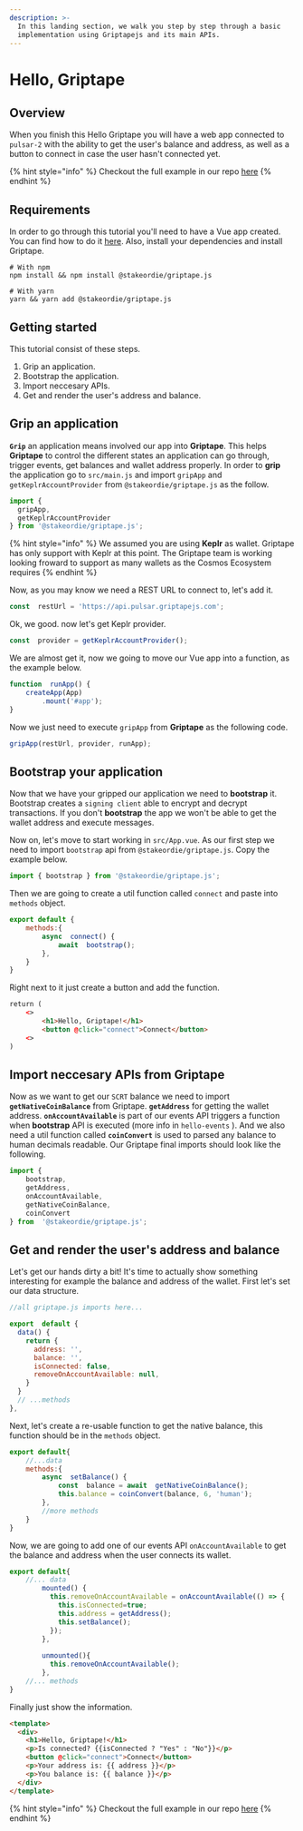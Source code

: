 ```yaml
---
description: >-
  In this landing section, we walk you step by step through a basic
  implementation using Griptapejs and its main APIs.
---
```


# Hello, Griptape

## Overview

When you finish this Hello Griptape you will have a web app connected to `pulsar-2` with the ability to get the user's balance and address, as well as a button to connect in case the user hasn't connected yet.

{% hint style="info" %}
Checkout the full example in our repo [here](https://github.com/stakeordie/griptape-tutorials/tree/main/vue/hello-griptape)
{% endhint %}

## Requirements

In order to go through this tutorial you'll need to have a Vue app created. You can find how to do it [here](https://cli.vuejs.org/guide/creating-a-project.html). Also, install your dependencies and install Griptape.

```shell
# With npm
npm install && npm install @stakeordie/griptape.js

# With yarn
yarn && yarn add @stakeordie/griptape.js
```

## Getting started

This tutorial consist of these steps.

1. Grip an application.
2. Bootstrap the application.
3. Import neccesary APIs.
4. Get and render the user's address and balance.

## Grip an application

**`Grip`** an application means involved our app into **Griptape**. This helps **Griptape** to control the different states an application can go through, trigger events, get balances and wallet address properly. In order to **grip** the application go to `src/main.js` and import `gripApp` and `getKeplrAccountProvider` from `@stakeordie/griptape.js` as the follow.

```javascript
import {
  gripApp,
  getKeplrAccountProvider
} from '@stakeordie/griptape.js';
```

{% hint style="info" %}
We assumed you are using **Keplr** as wallet. Griptape has only support with Keplr at this point. The Griptape team is working looking froward to support as many wallets as the Cosmos Ecosystem requires
{% endhint %}

Now, as you may know we need a REST URL to connect to, let's add it.

```javascript
const  restUrl = 'https://api.pulsar.griptapejs.com';
```

Ok, we good. now let's get Keplr provider.

```javascript
const  provider = getKeplrAccountProvider();
```

We are almost get it, now we going to move our Vue app into a function, as the example below.

```javascript
function  runApp() {
	createApp(App)
		.mount('#app');
}
```

Now we just need to execute `gripApp` from **Griptape** as the following code.

```javascript
gripApp(restUrl, provider, runApp);
```

## Bootstrap your application

Now that we have your gripped our application we need to **bootstrap** it. Bootstrap creates a `signing client` able to encrypt and decrypt transactions. If you don't **bootstrap** the app we won't be able to get the wallet address and execute messages.

Now on, let's move to start working in `src/App.vue`. As our first step we need to import `bootstrap` api from `@stakeordie/griptape.js`. Copy the example below.

```javascript
import { bootstrap } from '@stakeordie/griptape.js';
```

Then we are going to create a util function called `connect` and paste into `methods` object.

```javascript
export default {
	methods:{
		async  connect() {
			await  bootstrap();
		},
	}
}
```

Right next to it just create a button and add the function.

```html
return (
	<>
		<h1>Hello, Griptape!</h1>
		<button @click="connect">Connect</button>
	<>
)
```

## Import neccesary APIs from Griptape

Now as we want to get our `SCRT` balance we need to import **`getNativeCoinBalance`** from Griptape. **`getAddress`** for getting the wallet address. **`onAccountAvailable`** is part of our events API triggers a function when **bootstrap** API is executed (more info in `hello-events` ). And we also need a util function called **`coinConvert`** is used to parsed any balance to human decimals readable. Our Griptape final imports should look like the following.

```javascript
import {
	bootstrap,
	getAddress,
	onAccountAvailable,
	getNativeCoinBalance,
	coinConvert
} from  '@stakeordie/griptape.js';
```

## Get and render the user's address and balance

Let's get our hands dirty a bit! It's time to actually show something interesting for example the balance and address of the wallet. First let's set our data structure.

```javascript
//all griptape.js imports here...

export  default {
  data() {
    return {
      address: '',
      balance: '',
      isConnected: false,
      removeOnAccountAvailable: null, 
    }
  }
  // ...methods
},
```

Next, let's create a re-usable function to get the native balance, this function should be in the `methods` object.

```javascript
export default{
	//...data
	methods:{
		async  setBalance() {
			const  balance = await  getNativeCoinBalance();
			this.balance = coinConvert(balance, 6, 'human');
		},
		//more methods
	}
}
```

Now, we are going to add one of our events API `onAccountAvailable` to get the balance and address when the user connects its wallet.

```javascript
export default{
	//... data
        mounted() {
          this.removeOnAccountAvailable = onAccountAvailable(() => {
            this.isConnected=true;
            this.address = getAddress();
            this.setBalance();
          });
        },
      
        unmounted(){
          this.removeOnAccountAvailable();
        },
	//... methods
}
```

Finally just show the information.

```html
<template>
  <div>
    <h1>Hello, Griptape!</h1>
    <p>Is connected? {{isConnected ? "Yes" : "No"}}</p>
    <button @click="connect">Connect</button>
    <p>Your address is: {{ address }}</p>
    <p>You balance is: {{ balance }}</p>
  </div>
</template>
```

{% hint style="info" %}
Checkout the full example in our repo [here](https://github.com/stakeordie/griptape-tutorials/tree/main/vue/hello-griptape)
{% endhint %}
